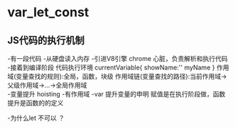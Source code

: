 # var_let_const
## JS代码的执行机制
-有一段代码 
  -从硬盘读入内存
  -引进V8引擎
     chrome 心脏，负责解析和执行代码
  -接着到编译阶段
    代码执行环境
    currentVariable{
        showName:''
        myName
    }
     作用域(变量查找的规则):全局，函数，块级
     作用域链(变量查找的路径):当前作用域->父级作用域->...->全局作用域  
-变量提升 hoisting
   -有作用域
   -var 提升变量的申明
     赋值是在执行阶段做，函数提升是函数的的定义

   -为什么let 不可以 ？